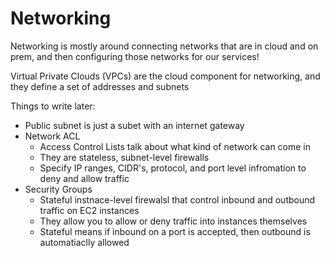 # Networking
Networking is mostly around connecting networks that are in cloud and on prem, and then configuring those networks for our services!

Virtual Private Clouds (VPCs) are the cloud component for networking, and they define a set of addresses and subnets

Things to write later:
- Public subnet is just a subet with an internet gateway
- Network ACL
    - Access Control Lists talk about what kind of network can come in
    - They are stateless, subnet-level firewalls
    - Specify IP ranges, CIDR's, protocol, and port level infromation to deny and allow traffic
- Security Groups
    - Stateful instnace-level firewalsl that control inbound and outbound traffic on EC2 instances
    - They allow you to allow or deny traffic into instances themselves
    - Stateful means if inbound on a port is accepted, then outbound is automatiaclly allowed
